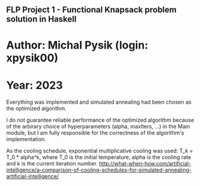 ## FLP Project 1 - Functional Knapsack problem solution in Haskell
# Author: Michal Pysik (login: xpysik00)
# Year: 2023

Everything was implemented and simulated annealing had been chosen as the optimized algorithm.

I do not guarantee reliable performance of the optimized algorithm because of the arbirary choice of hyperparameters (alpha, maxIters, ...)
in the Main module, but I am fully responsible for the correctness of the algorithm's implementation.

As the cooling schedule, exponential multiplicative cooling was used: T_k = T_0 * alpha^k, where T_0 is the initial temperature, alpha is the cooling
rate and k is the current iteration number.
http://what-when-how.com/artificial-intelligence/a-comparison-of-cooling-schedules-for-simulated-annealing-artificial-intelligence/